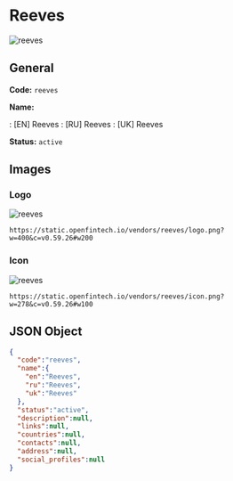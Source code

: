 
# Reeves 
![reeves](https://static.openfintech.io/vendors/reeves/logo.png?w=400&c=v0.59.26#w200)  

## General 
 
**Code:** `reeves` 
 
**Name:** 
 
:	[EN] Reeves 
:	[RU] Reeves 
:	[UK] Reeves 
 
**Status:** `active` 
 

## Images 

### Logo 
 
![reeves](https://static.openfintech.io/vendors/reeves/logo.png?w=400&c=v0.59.26#w200)  

```
https://static.openfintech.io/vendors/reeves/logo.png?w=400&c=v0.59.26#w200
```  

### Icon 
 
![reeves](https://static.openfintech.io/vendors/reeves/icon.png?w=278&c=v0.59.26#w100)  

```
https://static.openfintech.io/vendors/reeves/icon.png?w=278&c=v0.59.26#w100
```  

## JSON Object 

```json
{
  "code":"reeves",
  "name":{
    "en":"Reeves",
    "ru":"Reeves",
    "uk":"Reeves"
  },
  "status":"active",
  "description":null,
  "links":null,
  "countries":null,
  "contacts":null,
  "address":null,
  "social_profiles":null
}
```  
